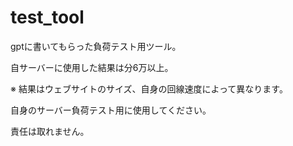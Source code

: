 # test_tool
gptに書いてもらった負荷テスト用ツール。

自サーバーに使用した結果は分6万以上。

※ 結果はウェブサイトのサイズ、自身の回線速度によって異なります。

自身のサーバー負荷テスト用に使用してください。

責任は取れません。
